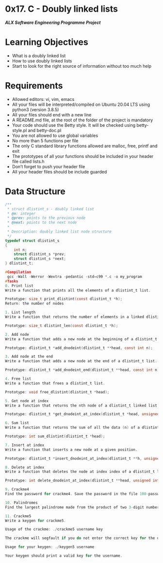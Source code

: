 # 0x17. C - Doubly linked lists
***ALX Software Engineering Programme Project***

# Learning Objectives
- What is a doubly linked list
- How to use doubly linked lists
- Start to look for the right source of information without too much help

# Requirements
- Allowed editors: vi, vim, emacs
- All your files will be interpreted/compiled on Ubuntu 20.04 LTS using python3 (version 3.8.5)
- All your files should end with a new line
- A README.md file, at the root of the folder of the project is mandatory
- Your code should use the Betty style. It will be checked using betty-style.pl and betty-doc.pl
- You are not allowed to use global variables
- No more than 5 functions per file
- The only C standard library functions allowed are malloc, free, printf and exit
- The prototypes of all your functions should be included in your header file called lists.h
- Don’t forget to push your header file
- All your header files should be include guarded

# Data Structure
```c
/**
 * struct dlistint_s - doubly linked list
 * @n: integer
 * @prev: points to the previous node
 * @next: points to the next node
 *
 * Description: doubly linked list node structure
 */
typedef struct dlistint_s
{
    int n;
    struct dlistint_s *prev;
    struct dlistint_s *next;
} dlistint_t;

#Compilation
 gcc -Wall -Werror -Wextra -pedantic -std=c99 *.c -o my_program
#Tasks
0. Print list
Write a function that prints all the elements of a dlistint_t list.

Prototype: size_t print_dlistint(const dlistint_t *h);
Return: the number of nodes

1. List length
Write a function that returns the number of elements in a linked dlistint_t list.

Prototype: size_t dlistint_len(const dlistint_t *h);

2. Add node
Write a function that adds a new node at the beginning of a dlistint_t list.

Prototype: dlistint_t *add_dnodeint(dlistint_t **head, const int n);

3. Add node at the end
Write a function that adds a new node at the end of a dlistint_t list.

Prototype: dlistint_t *add_dnodeint_end(dlistint_t **head, const int n);

4. Free list
Write a function that frees a dlistint_t list.

Prototype: void free_dlistint(dlistint_t *head);

5. Get node at index
Write a function that returns the nth node of a dlistint_t linked list.

Prototype: dlistint_t *get_dnodeint_at_index(dlistint_t *head, unsigned int index);

6. Sum list
Write a function that returns the sum of all the data (n) of a dlistint_t linked list.

Prototype: int sum_dlistint(dlistint_t *head);

7. Insert at index
Write a function that inserts a new node at a given position.

Prototype: dlistint_t *insert_dnodeint_at_index(dlistint_t **h, unsigned int idx, int n);

8. Delete at index
Write a function that deletes the node at index index of a dlistint_t linked list.

Prototype: int delete_dnodeint_at_index(dlistint_t **head, unsigned int index);

9. Crackme4
Find the password for crackme4. Save the password in the file 100-password. Your file should contain the exact password, no new line, no extra space. The program prints “OK” when the password is correct.

10. Palindromes
Find the largest palindrome made from the product of two 3-digit numbers. Save the result in the file 102-result. Your file should contain the exact result, no new line, no extra space.

11. Crackme5
Write a keygen for crackme5.

Usage of the crackme: ./crackme5 username key

The crackme will segfault if you do not enter the correct key for the user.

Usage for your keygen: ./keygen5 username

Your keygen should print a valid key for the username.


